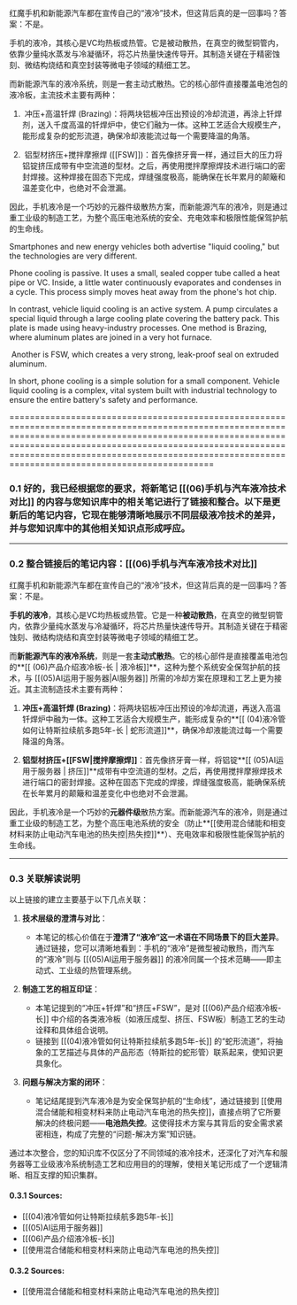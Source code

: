 红魔手机和新能源汽车都在宣传自己的“液冷”技术，但这背后真的是一回事吗？答案：不是。

手机的液冷，其核心是VC均热板或热管。它是被动散热，在真空的微型铜管内，依靠少量纯水蒸发与冷凝循环，将芯片热量快速传导开。其制造关键在于精密蚀刻、微结构烧结和真空封装等微电子领域的精细工艺。

而新能源汽车的液冷系统，则是一套主动式散热。它的核心部件直接覆盖电池包的液冷板，主流技术主要有两种：

1.  冲压+高温钎焊 (Brazing)：将两块铝板冲压出预设的冷却流道，再涂上钎焊剂，送入千度高温的钎焊炉中，使它们融为一体。这种工艺适合大规模生产，能形成复杂的蛇形流道，确保冷却液能流过每一个需要降温的角落。

2.  铝型材挤压+搅拌摩擦焊 ([[FSW]])：首先像挤牙膏一样，通过巨大的压力将铝锭挤压成带有中空流道的型材。之后，再使用搅拌摩擦焊技术进行端口的密封焊接。这种焊接在固态下完成，焊缝强度极高，能确保在长年累月的颠簸和温差变化中，也绝对不会泄漏。

因此，手机液冷是一个巧妙的元器件级散热方案，而新能源汽车的液冷，则是通过重工业级的制造工艺，为整个高压电池系统的安全、充电效率和极限性能保驾护航的生命线。

Smartphones and new energy vehicles both advertise "liquid cooling," but the technologies are very different.

Phone cooling is passive. It uses a small, sealed copper tube called a heat pipe or VC. Inside, a little water continuously evaporates and condenses in a cycle. This process simply moves heat away from the phone's hot chip.

In contrast, vehicle liquid cooling is an active system. A pump circulates a special liquid through a large cooling plate covering the battery pack. This plate is made using heavy-industry processes. One method is Brazing, where aluminum plates are joined in a very hot furnace.

 Another is FSW, which creates a very strong, leak-proof seal on extruded aluminum.

In short, phone cooling is a simple solution for a small component. Vehicle liquid cooling is a complex, vital system built with industrial technology to ensure the entire battery's safety and performance.






======================================================================================================================================================================================================================================================================================================================
### 0.1 好的，我已经根据您的要求，将新笔记 [[(06)手机与汽车液冷技术对比]] 的内容与您知识库中的相关笔记进行了链接和整合。以下是更新后的笔记内容，它现在能够清晰地展示不同层级液冷技术的差异，并与您知识库中的其他相关知识点形成呼应。

---

### 0.2 **整合链接后的笔记内容：[[(06)手机与汽车液冷技术对比]]**

红魔手机和新能源汽车都在宣传自己的“液冷”技术，但这背后真的是一回事吗？答案：不是。

**手机的液冷**，其核心是VC均热板或热管。它是一种**被动散热**，在真空的微型铜管内，依靠少量纯水蒸发与冷凝循环，将芯片热量快速传导开。其制造关键在于精密蚀刻、微结构烧结和真空封装等微电子领域的精细工艺。

而**新能源汽车的液冷系统**，则是一套**主动式散热**。它的核心部件是直接覆盖电池包的**[[ (06)产品介绍液冷板-长 | 液冷板]]**，这种为整个系统安全保驾护航的技术，与 [[(05)AI运用于服务器|AI服务器]] 所需的冷却方案在原理和工艺上更为接近。其主流制造技术主要有两种：

1.  **冲压+高温钎焊 (Brazing)**：将两块铝板冲压出预设的冷却流道，再送入高温钎焊炉中融为一体。这种工艺适合大规模生产，能形成复杂的**[[ (04)液冷管如何让特斯拉续航多跑5年-长 | 蛇形流道]]**，确保冷却液能流过每一个需要降温的角落。

2.  **铝型材挤压+[[FSW|搅拌摩擦焊]]**：首先像挤牙膏一样，将铝锭**[[ (05)AI运用于服务器 | 挤压]]**成带有中空流道的型材。之后，再使用搅拌摩擦焊技术进行端口的密封焊接。这种在固态下完成的焊接，焊缝强度极高，能确保系统在长年累月的颠簸和温差变化中也绝对不会泄漏。

因此，手机液冷是一个巧妙的**元器件级**散热方案。而新能源汽车的液冷，则是通过重工业级的制造工艺，为整个高压电池系统的安全（防止**[[使用混合储能和相变材料来防止电动汽车电池的热失控|热失控]]**）、充电效率和极限性能保驾护航的生命线。

---

### 0.3 **关联解读说明**

以上链接的建立主要基于以下几点关联：

1.  **技术层级的澄清与对比**：
    *   本笔记的核心价值在于**澄清了“液冷”这一术语在不同场景下的巨大差异**。通过链接，您可以清晰地看到：手机的“液冷”是微型被动散热，而汽车的“液冷”则与 [[(05)AI运用于服务器]] 的液冷同属一个技术范畴——即主动式、工业级的热管理系统。

2.  **制造工艺的相互印证**：
    *   本笔记提到的“冲压+钎焊”和“挤压+FSW”，是对 [[(06)产品介绍液冷板-长]] 中介绍的各类液冷板（如液压成型、挤压、FSW板）制造工艺的生动诠释和具体组合说明。
    *   链接到 [[(04)液冷管如何让特斯拉续航多跑5年-长]] 的“蛇形流道”，将抽象的工艺描述与具体的产品形态（特斯拉的蛇形管）联系起来，使知识更具象化。

3.  **问题与解决方案的闭环**：
    *   笔记结尾提到汽车液冷是为安全保驾护航的“生命线”，通过链接到 [[使用混合储能和相变材料来防止电动汽车电池的热失控]]，直接点明了它所要解决的终极问题——**电池热失控**。这使得技术方案与其背后的安全需求紧密相连，构成了完整的“问题-解决方案”知识链。

通过本次整合，您的知识库不仅区分了不同领域的液冷技术，还深化了对汽车和服务器等工业级液冷系统制造工艺和应用目的的理解，使相关笔记形成了一个逻辑清晰、相互支撑的知识集群。

#### 0.3.1 Sources:

*   [[(04)液冷管如何让特斯拉续航多跑5年-长]]
*   [[(05)AI运用于服务器]]
*   [[(06)产品介绍液冷板-长]]
*   [[使用混合储能和相变材料来防止电动汽车电池的热失控]]

#### 0.3.2 Sources:

- [[使用混合储能和相变材料来防止电动汽车电池的热失控]]